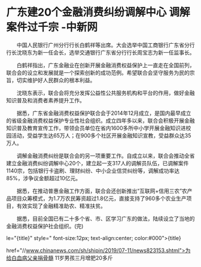 # 广东建20个金融消费纠纷调解中心 调解案件过千宗 -中新网

　　中国人民银行广州分行行长白鹤祥等出席。大会选举中国工商银行广东省分行行长沈晓东为新一任会长，选举交通银行广东省分行行长周宝志为新一任监事长。

　　白鹤祥指出，广东金融业在创新开展金融消费权益保护上一直走在全国前列，联合会的设立和发展就是一个探索创新的成功范例。希望联合会坚守服务为民的宗旨，切实维护好人民群众的根本利益。

　　沈晓东表示，联合会将充分发挥公益性公共服务机构和平台的作用，做好金融知识普及和消费者素养提升工作。

　　据悉，广东省金融消费权益保护联合会于2014年12月成立，是国内最早成立的省级金融消费权益保护专业性社会组织。成立四年多以来，联合会积极开展金融知识普及教育宣传工作，带领会员单位在省内1600多所中小学开展金融知识进校园活动，受益学生达65万人；在900多个社区开展金融知识宣教，受益群众达35万人。

　　调解金融消费纠纷是联合会的另一项重要工作。自成立以来，联合会推动全省建立金融消费纠纷调解中心20个，建立起一支317人的调解员队伍，已调解案件1140宗，包括银行卡盗刷、理财纠纷、中小企业信贷纠纷等，调解成功率达85%，涉争议金额超过10亿元。

　　据悉，在推动普惠金融工作方面，联合会还创新推出“互联网+信用三农”农产品项目众筹模式，为1.7万农民筹资超过1.8亿元，直接支持了960多个农业生产项目，有效实现了金融精准助农、精准扶贫。

　　据悉，目前全国已有二十多个省、市、区学习广东的做法，陆续设立了当地的金融消费权益保护社会组织。(完)

le="{title}" style=" font-size:12px; text-align:center; color:#000">{title}

href="//www.chinanews.com/sh/shipin/2019/07-11/news823153.shtml">为给白血病父亲捐骨髓 11岁男孩三月增肥20多斤
